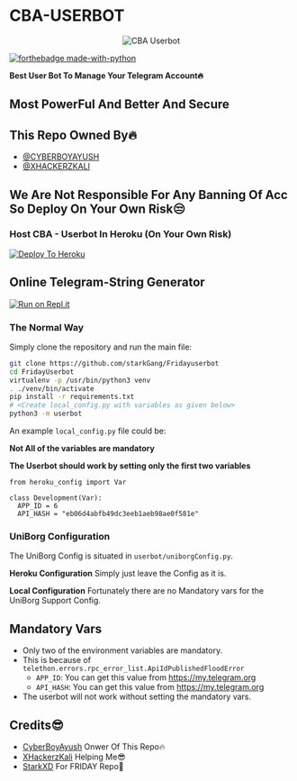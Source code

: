 # CBA-USERBOT

<p align="center">
<img src="https://telegra.ph/file/fc3aef09eb9b82d244f97.jpg" alt="CBA Userbot">


[![forthebadge made-with-python](http://ForTheBadge.com/images/badges/made-with-python.svg)](https://www.python.org/)



**Best User Bot To Manage Your Telegram Account🔥**
## Most PowerFul And Better And Secure

## This Repo Owned By🔥
* [@CYBERBOYAYUSH](https://telegram.dog/CyberBoyAyush)
* [@XHACKERZKALI](https://telegram.dog/XHACKERZKALI)

## We Are Not Responsible For Any Banning Of Acc So Deploy On Your Own Risk😒

### Host CBA - Userbot In Heroku (On Your Own Risk)

[![Deploy To Heroku](https://www.herokucdn.com/deploy/button.svg)](https://heroku.com/deploy?template=https://github.com/CyberBoyAyush/CBA-Userbot)

## Online Telegram-String Generator

[![Run on Repl.it](https://repl.it/badge/github/STARKGANG/friday)](https://cba-userbot.cyberboyayush.repl.run)


### The Normal Way

Simply clone the repository and run the main file:
```sh
git clone https://github.com/starkGang/Fridayuserbot
cd FridayUserbot
virtualenv -p /usr/bin/python3 venv
. ./venv/bin/activate
pip install -r requirements.txt
# <Create local_config.py with variables as given below>
python3 -m userbot
```

An example `local_config.py` file could be:

**Not All of the variables are mandatory**

__The Userbot should work by setting only the first two variables__

```python3
from heroku_config import Var

class Development(Var):
  APP_ID = 6
  API_HASH = "eb06d4abfb49dc3eeb1aeb98ae0f581e"
```


### UniBorg Configuration


The UniBorg Config is situated in `userbot/uniborgConfig.py`.

**Heroku Configuration**
Simply just leave the Config as it is.

**Local Configuration**
Fortunately there are no Mandatory vars for the UniBorg Support Config.

## Mandatory Vars

- Only two of the environment variables are mandatory.
- This is because of `telethon.errors.rpc_error_list.ApiIdPublishedFloodError`
    - `APP_ID`:   You can get this value from https://my.telegram.org
    - `API_HASH`:   You can get this value from https://my.telegram.org
- The userbot will not work without setting the mandatory vars.

## Credits😎
* [CyberBoyAyush](https://Telegram.dog/CyberBoyAyush) Onwer Of This Repo🔥
* [XHackerzKali](https://telegram.dog/Xhackerzkali) Helping Me😎
* [StarkXD](https://telegram.dog/StarkXD) For FRIDAY Repo🙏
